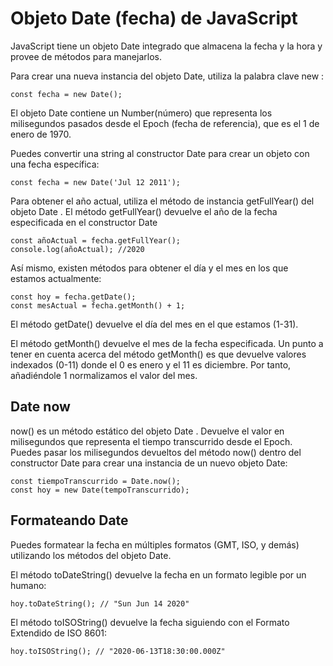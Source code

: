 # Objeto Date (fecha) de JavaScript
JavaScript tiene un objeto  Date  integrado que almacena la fecha y la hora y provee de métodos para manejarlos.

Para crear una nueva instancia del objeto Date, utiliza la palabra clave new :
```
const fecha = new Date();
```
El objeto Date contiene un Number(número) que representa los milisegundos pasados desde el Epoch (fecha de referencia), que es el 1 de enero de 1970.  

Puedes convertir una string al constructor Date para crear un objeto con una fecha específica:
```
const fecha = new Date('Jul 12 2011');
```
Para obtener el año actual, utiliza el método de instancia getFullYear() del objeto Date . El método getFullYear() devuelve el año de la fecha especificada en el constructor  Date
```
const añoActual = fecha.getFullYear();
console.log(añoActual); //2020
```
Así mismo, existen métodos para obtener el día y el mes en los que estamos actualmente:
```
const hoy = fecha.getDate();
const mesActual = fecha.getMonth() + 1; 
````
El método getDate() devuelve el día del mes en el que estamos (1-31).

El método getMonth() devuelve el mes de la fecha especificada. Un punto a tener en cuenta acerca del método getMonth() es que devuelve valores indexados (0-11) donde el 0 es enero y el 11 es diciembre. Por tanto, añadiéndole 1 normalizamos el valor del mes.

## Date now

now() es un método estático del objeto Date . Devuelve el valor en milisegundos que representa el tiempo transcurrido desde el Epoch. Puedes pasar los milisegundos devueltos del método now() dentro del constructor Date para crear una instancia de un nuevo objeto Date:
```
const tiempoTranscurrido = Date.now();
const hoy = new Date(tempoTranscurrido);
````
## Formateando Date
Puedes formatear la fecha en múltiples formatos (GMT, ISO, y demás) utilizando los métodos del objeto Date.

El método toDateString() devuelve la fecha en un formato legible por un humano:
```
hoy.toDateString(); // "Sun Jun 14 2020"
```
El método toISOString() devuelve la fecha siguiendo con el Formato Extendido de ISO 8601:
```
hoy.toISOString(); // "2020-06-13T18:30:00.000Z"
```
